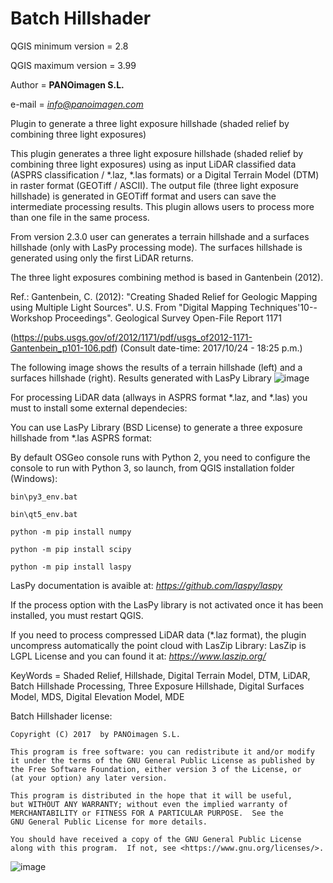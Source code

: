 # Batch Hillshader

QGIS minimum version = 2.8

QGIS maximum version = 3.99

Author = **PANOimagen S.L.**

e-mail = *info@panoimagen.com*

Plugin to generate a three light exposure hillshade (shaded relief by combining three light exposures)

This plugin generates a three light exposure hillshade (shaded relief by combining three light exposures) using as input 
LiDAR classified data (ASPRS classification / *.laz, *.las formats) or a Digital Terrain Model (DTM) in raster format 
(GEOTiff / ASCII). The output file (three light exposure hillshade) is generated in GEOTiff format and users can save the 
intermediate processing results. This plugin allows users to process more than one file in the same process.

From version 2.3.0 user can generates a terrain hillshade and a surfaces hillshade (only with LasPy processing mode). The surfaces hillshade is generated using only the first LiDAR returns.

The three light exposures combining method is based in Gantenbein (2012).

  Ref.: Gantenbein, C. (2012): "Creating Shaded Relief for Geologic Mapping using Multiple Light Sources". U.S. From 
  "Digital Mapping Techniques'10--Workshop Proceedings". Geological Survey Open-File Report 1171
  
  (https://pubs.usgs.gov/of/2012/1171/pdf/usgs_of2012-1171-Gantenbein_p101-106.pdf) (Consult date-time: 2017/10/24 - 18:25 p.m.)
  
The following image shows the results of a terrain hillshade (left) and a surfaces hillshade (right). Results generated with LasPy Library
![image](https://github.com/PANOimagen/batch_hillshader/blob/master/icons/terrain&surfaces.png?raw=true)

For processing LiDAR data (allways in ASPRS format *.laz, and *.las) you must to install some external dependecies:

You can use LasPy Library (BSD License) to generate a three exposure hillshade from *.las ASPRS format:

   By default OSGeo console runs with Python 2, you need to configure the console to run with Python 3, so launch, from QGIS installation folder (Windows):

    bin\py3_env.bat

    bin\qt5_env.bat

    python -m pip install numpy

    python -m pip install scipy

    python -m pip install laspy
    
  LasPy documentation is avaible at: *https://github.com/laspy/laspy*
  
If the process option with the LasPy library is not activated once it has been installed, you must restart QGIS.

If you need to process compressed LiDAR data (*.laz format), the plugin uncompress automatically the point cloud with LasZip Library:
LasZip is LGPL License and you can found it at: *https://www.laszip.org/*

KeyWords = Shaded Relief, Hillshade, Digital Terrain Model, DTM, LiDAR, Batch Hillshade Processing, Three Exposure Hillshade, Digital Surfaces Model, MDS, Digital Elevation Model, MDE

Batch Hillshader license:

    Copyright (C) 2017  by PANOimagen S.L.

    This program is free software: you can redistribute it and/or modify
    it under the terms of the GNU General Public License as published by
    the Free Software Foundation, either version 3 of the License, or
    (at your option) any later version.

    This program is distributed in the hope that it will be useful,
    but WITHOUT ANY WARRANTY; without even the implied warranty of
    MERCHANTABILITY or FITNESS FOR A PARTICULAR PURPOSE.  See the
    GNU General Public License for more details.

    You should have received a copy of the GNU General Public License
    along with this program.  If not, see <https://www.gnu.org/licenses/>.

![image](https://github.com/PANOimagen/batch_hillshader/blob/master/icons/PANOiFullHD.png?raw=true)

